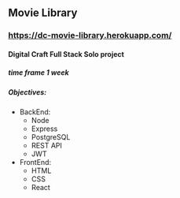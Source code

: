 ## Movie Library

### https://dc-movie-library.herokuapp.com/

#### Digital Craft Full Stack Solo project

##### time frame 1 week

##### Objectives:

- BackEnd:
  - Node
  - Express
  - PostgreSQL
  - REST API
  - JWT
- FrontEnd:
  - HTML
  - CSS
  - React

